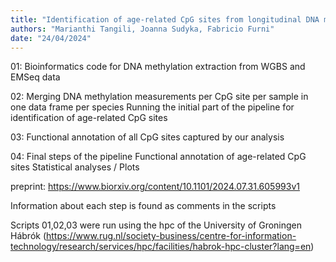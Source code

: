 ```yaml
---
title: "Identification of age-related CpG sites from longitudinal DNA methylation data of two avian species"
authors: "Marianthi Tangili, Joanna Sudyka, Fabricio Furni"
date: "24/04/2024"
---
```


01:
Bioinformatics code for DNA methylation extraction from WGBS and EMSeq data

02:
Merging DNA methylation measurements per CpG site per sample in one data frame per species
Running the initial part of the pipeline for identification of age-related CpG sites

03:
Functional annotation of all CpG sites captured by our analysis

04:
Final steps of the pipeline
Functional annotation of age-related CpG sites
Statistical analyses /
Plots

preprint: https://www.biorxiv.org/content/10.1101/2024.07.31.605993v1

Information about each step is found as comments in the scripts 

Scripts 01,02,03 were run using the hpc of the University of Groningen Hábrók (https://www.rug.nl/society-business/centre-for-information-technology/research/services/hpc/facilities/habrok-hpc-cluster?lang=en)
